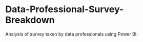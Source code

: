 # Data-Professional-Survey-Breakdown
Analysis of survey taken by data professionals using Power BI.
  
